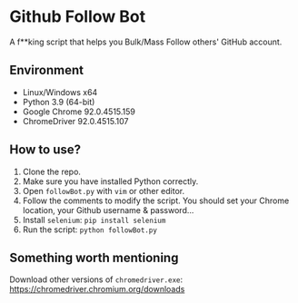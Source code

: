# Github Follow Bot
A f**king script that helps you Bulk/Mass Follow others' GitHub account.

## Environment
* Linux/Windows x64
* Python 3.9 (64-bit)
* Google Chrome 92.0.4515.159
* ChromeDriver 92.0.4515.107

## How to use?
1. Clone the repo.
2. Make sure you have installed Python correctly.
3. Open `followBot.py` with `vim` or other editor.
4. Follow the comments to modify the script. You should set your Chrome location, your Github username & password...
5. Install `selenium`: `pip install selenium`
6. Run the script: `python followBot.py`

## Something worth mentioning
Download other versions of `chromedriver.exe`: https://chromedriver.chromium.org/downloads
